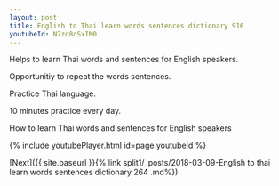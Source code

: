 ```yaml
---
layout: post
title: English to Thai learn words sentences dictionary 916 
youtubeId: N7zo8oSxIM0
---
```

 
 
Helps to learn Thai words and sentences for English speakers.

Opportunitiy to repeat the words sentences. 

Practice Thai language. 
 
10 minutes practice every day. 
 
How to learn Thai words and sentences for English speakers 
 
{% include youtubePlayer.html id=page.youtubeId %}
 
 
[Next]({{ site.baseurl }}{% link  split1/_posts/2018-03-09-English to thai learn words sentences dictionary 264 .md%})
 
